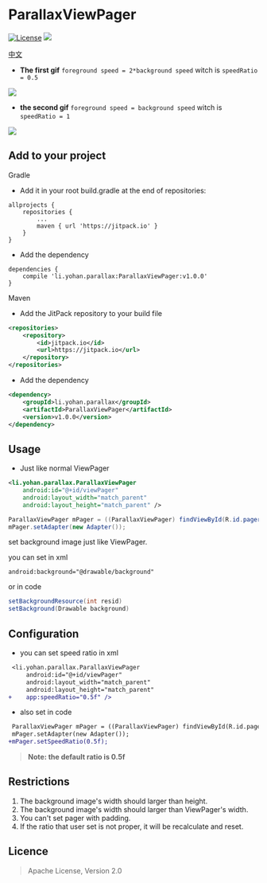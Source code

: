 # ParallaxViewPager

[![License](https://img.shields.io/badge/License-Apache%202.0-blue.svg)](https://opensource.org/licenses/Apache-2.0)
[![](https://jitpack.io/v/demoNo/ParallaxViewPager.svg)](https://jitpack.io/#demoNo/ParallaxViewPager)

[中文](https://github.com/demoNo/ParallaxViewPager/blob/master/README-zh.md)

* **The first gif** `foreground speed = 2*background speed` witch is `speedRatio = 0.5`

![](https://raw.githubusercontent.com/demoNo/ParallaxViewPager/master/art/rate_0.5.gif)

* **the second gif** `foreground speed = background speed` witch is `speedRatio = 1`

![](https://raw.githubusercontent.com/demoNo/ParallaxViewPager/master/art/rate_1.gif)

## Add to your project

Gradle

* Add it in your root build.gradle at the end of repositories:
```Gradle
allprojects {
    repositories {
    	...
    	maven { url 'https://jitpack.io' }
    }
}
```

* Add the dependency
```Gradle
dependencies {
    compile 'li.yohan.parallax:ParallaxViewPager:v1.0.0'
}
```


Maven

* Add the JitPack repository to your build file
```xml
<repositories>
    <repository>
        <id>jitpack.io</id>
        <url>https://jitpack.io</url>
    </repository>
</repositories>
```

* Add the dependency
```xml
<dependency>
    <groupId>li.yohan.parallax</groupId>
    <artifactId>ParallaxViewPager</artifactId>
    <version>v1.0.0</version>
</dependency>
```

## Usage

* Just like normal ViewPager

```xml
<li.yohan.parallax.ParallaxViewPager
    android:id="@+id/viewPager"
    android:layout_width="match_parent"
    android:layout_height="match_parent" />
```

```Java
ParallaxViewPager mPager = ((ParallaxViewPager) findViewById(R.id.pager));
mPager.setAdapter(new Adapter());
```

set background image just like ViewPager.

you can set in xml

`android:background="@drawable/background"`

or in code
```Java
setBackgroundResource(int resid)
setBackground(Drawable background)
```

## Configuration

* you can set speed ratio in xml
```diff
 <li.yohan.parallax.ParallaxViewPager
     android:id="@+id/viewPager"
     android:layout_width="match_parent"
     android:layout_height="match_parent"
+    app:speedRatio="0.5f" />
```
* also set in code
```diff
 ParallaxViewPager mPager = ((ParallaxViewPager) findViewById(R.id.pager));
 mPager.setAdapter(new Adapter());
+mPager.setSpeedRatio(0.5f);
```

> **Note: the default ratio is 0.5f**

## Restrictions

1. The background image's width should larger than height.
2. The background image's width should larger than ViewPager's width.
3. You can't set pager with padding.
4. If the ratio that user set is not proper, it will be recalculate and reset.

## Licence

> Apache License, Version 2.0
